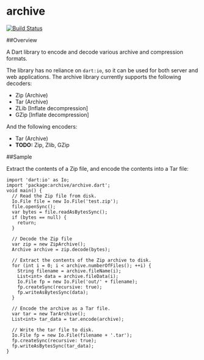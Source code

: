 # archive

[![Build Status](https://drone.io/bitbucket.org/brendan_duncan/archive/status.png)](https://drone.io/bitbucket.org/brendan_duncan/archive/latest)

##Overview

A Dart library to encode and decode various archive and compression formats.

The library has no reliance on `dart:io`, so it can be used for both server and
web applications. The archive library currently supports the following decoders:

- Zip (Archive)
- Tar (Archive) 
- ZLib [Inflate decompression]
- GZip [Inflate decompression]

And the following encoders:

- Tar (Archive)
- **TODO:** Zip, Zlib, GZip

##Sample

Extract the contents of a Zip file, and encode the contents into a Tar file:

    import 'dart:io' as Io;
    import 'package:archive/archive.dart';
    void main() {
      // Read the Zip file from disk.
      Io.File file = new Io.File('test.zip');
      file.openSync();
      var bytes = file.readAsBytesSync();
      if (bytes == null) {
        return;
      }
      
      // Decode the Zip file
      var zip = new ZipArchive();
      Archive archive = zip.decode(bytes);
      
      // Extract the contents of the Zip archive to disk.
      for (int i = 0; i < archive.numberOfFiles(); ++i) {
        String filename = archive.fileName(i);
        List<int> data = archive.fileData(i);
        Io.File fp = new Io.File('out/' + filename);
        fp.createSync(recursive: true);
        fp.writeAsBytesSync(data);
      }
      
      // Encode the archive as a Tar file.
      var tar = new TarArchive();
      List<int> tar_data = tar.encode(archive);
      
      // Write the tar file to disk.
      Io.File fp = new Io.File(filename + '.tar');
      fp.createSync(recursive: true);
      fp.writeAsBytesSync(tar_data);
    }
